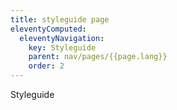 ```yaml
---
title: styleguide page
eleventyComputed:
  eleventyNavigation:
    key: Styleguide
    parent: nav/pages/{{page.lang}}
    order: 2
---
```


Styleguide
